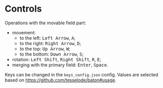 # Controls

Operations with the movable field part:

- movement:
  - to the left: <kbd>Left Arrow</kbd>, <kbd>A</kbd>;
  - to the right: <kbd>Right Arrow</kbd>, <kbd>D</kbd>;
  - to the top: <kbd>Up Arrow</kbd>, <kbd>W</kbd>;
  - to the bottom: <kbd>Down Arrow</kbd>, <kbd>S</kbd>;
- rotation: <kbd>Left Shift</kbd>, <kbd>Right Shift</kbd>, <kbd>R</kbd>, <kbd>E</kbd>;
- merging with the primary field: <kbd>Enter</kbd>, <kbd>Space</kbd>.

Keys can be changed in the `keys_config.json` config. Values are selected based on https://github.com/tesselode/baton#usage.
